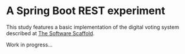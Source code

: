 # A Spring Boot REST experiment

This study features a basic implementation of the digital voting system described at [The Software Scaffold](https://iugori.ro/?p=13).

Work in progress...